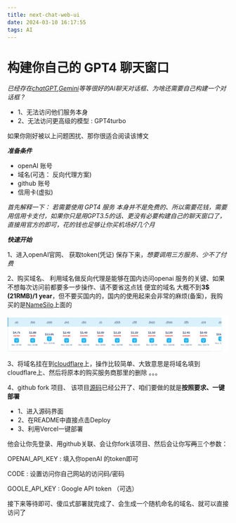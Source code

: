 ```yaml
---
title: next-chat-web-ui
date: 2024-03-10 16:17:55
tags: AI
---
```


# 构建你自己的 GPT4 聊天窗口

_已经存在[chatGPT](chat.openai.com),[Gemini](https://gemini.google.com/)等等很好的AI聊天对话框、为啥还需要自己构建一个对话框 ?_



<ul>
    <li>1、无法访问他们服务本身</li>
    <li>2、无法访问更高级的模型 : GPT4turbo</li>
</ul>

如果你刚好被以上问题困扰、那你很适合阅读该博文

***准备条件***

<ul>
    <li>openAI 账号</li>
    <li>域名(可选： 反向代理方案)</li>
    <li>github 账号</li>
    <li>信用卡(虚拟)</li>
</ul>

*首先解释一下： 若需要使用 GPT4 服务 本身并不是免费的、所以需要花钱，需要用信用卡支付，如果你只是用GPT3.5的话、更没有必要构建自己的聊天窗口了，直接用官方的即可，花的钱也足够让你买机场好几个月*

***快速开始***

1、进入openAI官网、 获取token(凭证) 保存下来，*想要调用三方服务、少不了付费*

2、购买域名、 利用域名做反向代理是能够在国内访问openai 服务的关键、如果不想每次访问前都要多一步操作、请不要省这点钱 便宜的域名 大概不到<strong>3$ (21RMB)/1 year</strong>，但不要买国内的，国内的使用起来会非常的麻烦(备案)，我购买的是[NameSilo](www.namesilo.com)上面的

![](../image/domain.png)

3、将域名挂在到[cloudflare](cloudflare.com)上，操作比较简单、大致意思是将域名填到cloudflare上、然后将原本的购买服务商那里的删除 。。。

4、github fork 项目、 该项目[源码](https://github.com/ChatGPTNextWeb/ChatGPT-Next-Web)已经公开了、咱们要做的就是**按照要求、一键部署**

<ul>
    <li>1、进入源码界面</li>
    <li>2、在README中直接点击Deploy</li>
    <li>3、利用Vercel一键部署</li>
</ul>

他会让你先登录、用github关联、会让你fork该项目、然后会让你写~~两~~三个参数：

OPENAI_API_KEY : 填入你openAI 的token即可

CODE : 设置访问你自己网站的访问码/密码

GOOLE_API_KEY : Google API token （可选）

接下来等待即可、傻瓜式部署就完成了、会生成一个随机命名的域名、就可以直接访问了
